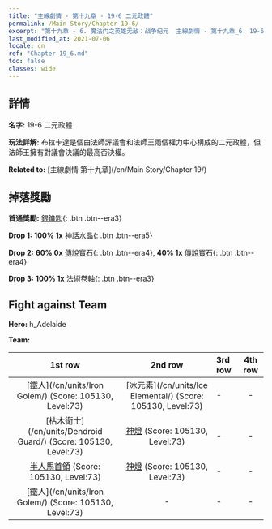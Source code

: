 ```yaml
---
title: "主線劇情 - 第十九章 - 19-6 二元政體"
permalink: /Main Story/Chapter 19_6/
excerpt: "第十九章 - 6. 魔法门之英雄无敌：战争纪元  主線劇情 - 第十九章_6. 19-6 二元政體"
last_modified_at: 2021-07-06
locale: cn
ref: "Chapter 19_6.md"
toc: false
classes: wide
---
```


## 詳情

 **名字:** 19-6 二元政體

 **玩法詳解:** 布拉卡達是個由法師評議會和法師王兩個權力中心構成的二元政體，但法師王擁有對議會決議的最高否決權。

 **Related to:** [主線劇情 第十九章](/cn/Main Story/Chapter 19/)

## 掉落獎勵

 **首通獎勵:** [銀鑰匙](/cn/Items/con_693/){: .btn .btn--era3}

 **Drop 1:** **100% 1x** [神話水晶](/cn/Items/mat_66/){: .btn .btn--era5}

 **Drop 2:** **60% 0x** [傳說寶石](/cn/Items/mat_58/){: .btn .btn--era4}, **40% 1x** [傳說寶石](/cn/Items/mat_58/){: .btn .btn--era4}

 **Drop 3:** **100% 1x** [法術卷軸](/cn/Items/con_694/){: .btn .btn--era3}


## Fight against Team
 **Hero:** h_Adelaide

 **Team:**


  | 1st row | 2nd row | 3rd row | 4th row |
  |:----:|:----:|:----|:----:|
  | [鐵人](/cn/units/Iron Golem/) (Score: 105130, Level:73)  | [冰元素](/cn/units/Ice Elemental/) (Score: 105130, Level:73)  | - | - |
  | [枯木衛士](/cn/units/Dendroid Guard/) (Score: 105130, Level:73)  | [神燈](/cn/units/Genie/) (Score: 105130, Level:73)  | - | - |
  | [半人馬首領](/cn/units/Centaur/) (Score: 105130, Level:73)  | [神燈](/cn/units/Genie/) (Score: 105130, Level:73)  | - | - |
  | [鐵人](/cn/units/Iron Golem/) (Score: 105130, Level:73)  | - | - | - |


